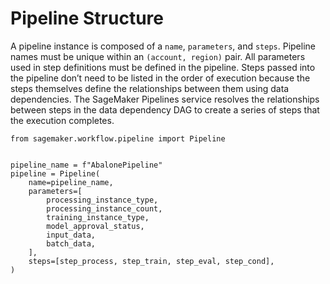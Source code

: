 # Pipeline Structure<a name="build-and-manage-pipeline"></a>

 A pipeline instance is composed of a `name`, `parameters`, and `steps`\. Pipeline names must be unique within an `(account, region)` pair\. All parameters used in step definitions must be defined in the pipeline\. Steps passed into the pipeline don’t need to be listed in the order of execution because the steps themselves define the relationships between them using data dependencies\. The SageMaker Pipelines service resolves the relationships between steps in the data dependency DAG to create a series of steps that the execution completes\.  

```
from sagemaker.workflow.pipeline import Pipeline


pipeline_name = f"AbalonePipeline"
pipeline = Pipeline(
    name=pipeline_name,
    parameters=[
        processing_instance_type, 
        processing_instance_count,
        training_instance_type,
        model_approval_status,
        input_data,
        batch_data,
    ],
    steps=[step_process, step_train, step_eval, step_cond],
)
```